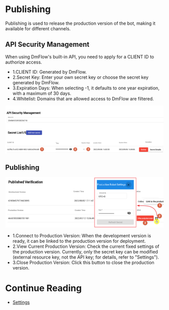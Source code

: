 # Publishing
Publishing is used to release the production version of the bot, making it available for different channels.

## API Security Management

When using DmFlow's built-in API, you need to apply for a CLIENT ID to authorize access.

- 1.CLIENT ID: Generated by DmFlow.
- 2.Secret Key: Enter your own secret key or choose the secret key generated by DmFlow.
- 3.Expiration Days: When selecting -1, it defaults to one year expiration, with a maximum of 30 days.
- 4.Whitelist: Domains that are allowed access to DmFlow are filtered.

![](../../../../../../images/en/bot-published-api-secret.png)

## Publishing

![](../../../../../../images/en/bot-published-published.png)

- 1.Connect to Production Version: When the development version is ready, it can be linked to the production version for deployment.
- 2.View Current Production Version: Check the current fixed settings of the production version. Currently, only the secret key can be modified (external resource key, not the API key; for details, refer to "Settings").
- 3.Close Production Version: Click this button to close the production version.

# Continue Reading
- [Settings](../../tutorials/docs/bot-setting.html)